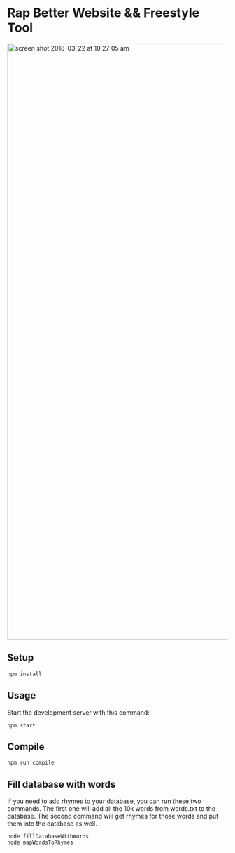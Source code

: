 <h1>Rap Better Website && Freestyle Tool</h1>

<img width="1358" alt="screen shot 2018-03-22 at 10 27 05 am" src="https://user-images.githubusercontent.com/27744870/37787834-26b026b0-2dbd-11e8-8cca-2e5be44efa6e.png">

Setup
---
 
```
npm install
```

Usage
---
 
Start the development server with this command:
 
```
npm start
```

Compile
---
 
```
npm run compile
```

Fill database with words 
---

If you need to add rhymes to your database, you can run these two commands. The first one will add all the 10k words from words.txt to the database. The second command will get rhymes for those words and put them into the database as well. 

```
node fillDatabaseWithWords
node mapWordsToRhymes
```
